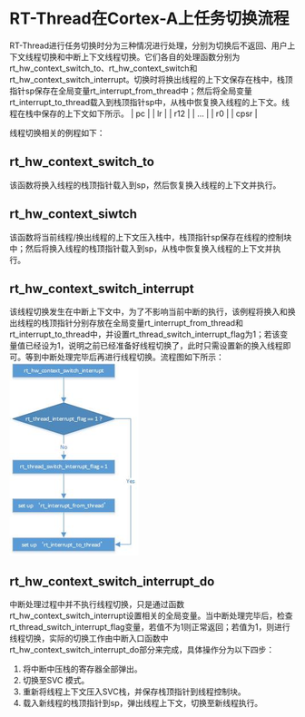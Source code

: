 # RT-Thread在Cortex-A上任务切换流程
RT-Thread进行任务切换时分为三种情况进行处理，分别为切换后不返回、用户上下文线程切换和中断上下文线程切换。它们各自的处理函数分别为rt_hw_context_switch_to、rt_hw_context_switch和rt_hw_context_switch_interrupt。切换时将换出线程的上下文保存在栈中，栈顶指针sp保存在全局变量rt_interrupt_from_thread中；然后将全局变量rt_interrupt_to_thread载入到栈顶指针sp中，从栈中恢复换入线程的上下文。线程在栈中保存的上下文如下所示。
| pc |
| lr |
| r12 |
| … |
| r0 |
| cpsr |


线程切换相关的例程如下：
## rt_hw_context_switch_to
该函数将换入线程的栈顶指针载入到sp，然后恢复换入线程的上下文并执行。
## rt_hw_context_siwtch
该函数将当前线程/换出线程的上下文压入栈中，栈顶指针sp保存在线程的控制块中；然后将换入线程的栈顶指针载入到sp，从栈中恢复换入线程的上下文并执行。
## rt_hw_context_switch_interrupt
该线程切换发生在中断上下文中，为了不影响当前中断的执行，该例程将换入和换出线程的栈顶指针分别存放在全局变量rt_interrupt_from_thread和rt_interrupt_to_thread中，并设置rt_thread_switch_interrupt_flag为1；若该变量值已经设为1，说明之前已经准备好线程切换了，此时只需设置新的换入线程即可。等到中断处理完毕后再进行线程切换。流程图如下所示：
![rt hw context switch interrupt](./pictures/rt_hw_context_switch_interrupt.jpg)
 
## rt_hw_context_switch_interrupt_do
中断处理过程中并不执行线程切换，只是通过函数rt_hw_context_switch_interrupt设置相关的全局变量。当中断处理完毕后，检查rt_thread_switch_interrupt_flag变量，若值不为1则正常返回；若值为1，则进行线程切换，实际的切换工作由中断入口函数中rt_hw_context_switch_interrupt_do部分来完成，具体操作分为以下四步：
1. 将中断中压栈的寄存器全部弹出。
2. 切换至SVC 模式。
3. 重新将线程上下文压入SVC栈，并保存栈顶指针到线程控制块。
4. 载入新线程的栈顶指针到sp，弹出线程上下文，切换至新线程执行。

